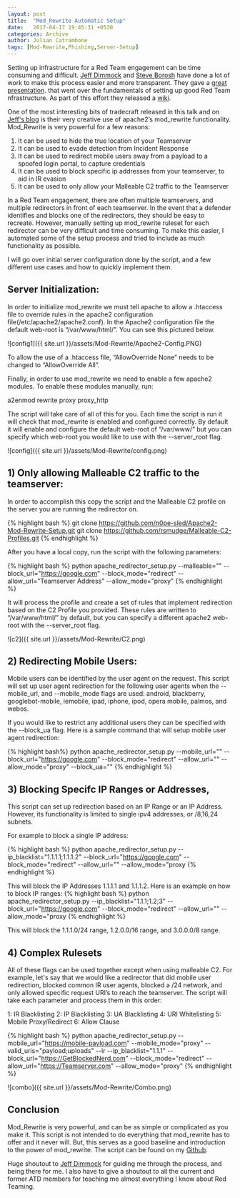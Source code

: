 ```yaml
---
layout: post
title:  "Mod_Rewrite Automatic Setup"
date:   2017-04-17 19:45:31 +0530
categories: Archive
author: Julian Catrambone
tags: [Mod-Rewrite,Phishing,Server-Setup]
---
```


Setting up infrastructure for a Red Team engagement can be time consuming and difficult.  [Jeff Dimmock](https://twitter.com/bluscreenofjeff) and [Steve Borosh](https://twitter.com/424f424f) have done a lot of work to make this process easier and more transparent.  They gave a [great presentation](https://speakerdeck.com/rvrsh3ll/doomsday-preppers-fortifying-your-red-team-infrastructure).  that went over the fundamentals of setting up good Red Team nfrastructure. As part of this effort they released a [wiki](https://github.com/bluscreenofjeff/Red-Team-Infrastructure-Wiki).

One of the most interesting bits of tradecraft released in this talk and on [Jeff's blog](https://bluescreenofjeff.com/tags#mod_rewrite) is their very creative use of apache2’s mod_rewrite functionality. Mod_Rewrite is very powerful for a few reasons:

1. It can be used to hide the true location of your Teamserver
2. It can be used to evade detection from Incident Response
3. It can be used to redirect mobile users away from a payload to a spoofed login portal, to capture credentials
4. It can be used to block specific ip addresses from your teamserver, to aid in IR evasion
5. It can be used to only allow your Malleable C2 traffic to the Teamserver

In a Red Team engagement, there are often multiple teamservers, and multiple redirectors in front of each teamserver. In the event that a defender identifies and blocks one of the redirectors, they should be easy to recreate. However, manually setting up mod_rewrite ruleset for each redirector can be very difficult and time consuming. To make this easier, I automated some of the setup process and tried to include as much functionality as possible.

I will go over initial server configuration done by the script, and a few different use cases and how to quickly implement them.

## Server Initialization:

In order to initialize mod_rewrite we must tell apache to allow a .htaccess file to override rules in the apache2 configuration file(/etc/apache2/apache2.conf).  In the Apache2 configuration file the default web-root is “/var/www/html/”.  You can see this pictured below.

![config1]({{ site.url }}/assets/Mod-Rewrite/Apache2-Config.PNG)

To allow the use of a .htaccess file, “AllowOverride None” needs to be changed to “AllowOverride All”.

Finally, in order to use mod_rewrite we need to enable a few apache2 modules. To enable these modules manually, run:

a2enmod rewrite proxy proxy_http

The script will take care of all of this for you.  Each time the script is run it will check that mod_rewrite is enabled and configured correctly.  By default it will enable and configure the default web-root of “/var/www/” but you can specify which web-root you would like to use with the --server_root flag.

![config]({{ site.url }}/assets/Mod-Rewrite/config.png)

## 1) Only allowing Malleable C2 traffic to the teamserver:

In order to accomplish this copy the script and the Malleable C2 profile on the server you are running the redirector on.

{% highlight bash %}
git clone https://github.com/n0pe-sled/Apache2-Mod-Rewrite-Setup.git
git clone https://github.com/rsmudge/Malleable-C2-Profiles.git
{% endhighlight %}

After you have a local copy, run the script with the following parameters:

{% highlight bash %}
python apache_redirector_setup.py --malleable="<Path to C2 Profile>" --block_url="https://google.com" --block_mode="redirect" --allow_url="Teamserver Address" --allow_mode="proxy"
{% endhighlight %}

It will process the profile and create a set of rules that implement redirection based on the C2 Profile you provided.  These rules are written to “/var/www/html/” by default, but you can specify a different apache2 web-root with the --server_root flag.

![c2]({{ site.url }}/assets/Mod-Rewrite/C2.png)


## 2) Redirecting Mobile Users:

Mobile users can be identified by the user agent on the request. This script will set up user agent redirection for the following user agents when the --mobile_url, and --mobile_mode flags are used: android, blackberry, googlebot-mobile, iemobile, ipad, iphone, ipod, opera mobile, palmos, and webos.

If you would like to restrict any additional users they can be specified with the --block_ua flag. Here is a sample command that will setup mobile user agent redirection:

{% highlight  bash%}
python apache_redirector_setup.py --mobile_url="<mobile site>" --block_url="https://google.com" --block_mode="redirect" --allow_url="<Teamserver Address>" --allow_mode="proxy"  --block_ua="<any additional ua to block>"
{% endhighlight %}

## 3) Blocking Specifc IP Ranges or Addresses,

This script can set up redirection based on an IP Range or an IP Address. However, its functionality is limited to single ipv4 addresses, or /8,16,24 subnets.

For example to block a single IP address:

{% highlight bash %}
python apache_redirector_setup.py --ip_blacklist="1.1.1.1;1.1.1.2" --block_url="https://google.com" --block_mode="redirect" --allow_url="<Teamserver Address>" --allow_mode="proxy
{% endhighlight %}

This will block the IP Addresses 1.1.1.1 and 1.1.1.2.  Here is an example on how to block IP ranges:
{% highlight bash %}
python apache_redirector_setup.py --ip_blacklist="1.1.1;1.2;3" --block_url="https://google.com" --block_mode="redirect" --allow_url="<Teamserver Address>" --allow_mode="proxy
{% endhighlight %}

This will block the 1.1.1.0/24 range, 1.2.0.0/16 range, and 3.0.0.0/8 range.

## 4) Complex Rulesets

All of these flags can be used together except when using malleable C2. For example, let's say that we would like a redirector that did mobile user redirection, blocked common IR user agents, blocked a /24 network, and only allowed specific request URI’s to reach the teamserver. The script will take each parameter and process them in this order:

1: IR Blacklisting
2: IP Blacklisting
3: UA Blacklisting
4: URI Whitelisting
5: Mobile Proxy/Redirect
6: Allow Clause

{% highlight bash %}
python apache_redirector_setup.py --mobile_url="https://mobile-payload.com" --mobile_mode="proxy" --valid_uris="payload;uploads" --ir --ip_blacklist="1.1.1" --block_url="https://GetBlockedNerd.com" --block_mode="redirect" --allow_url="https://Teamserver.com" --allow_mode="proxy"
{% endhighlight %}

![combo]({{ site.url }}/assets/Mod-Rewrite/Combo.png)

## Conclusion

Mod_Rewrite is very powerful, and can be as simple or complicated as you make it. This script is not intended to do everything that mod_rewrite has to offer and it never will. But, this serves as a good baseline and introduction to the power of mod_rewrite. The script can be found on my [Github](https://github.com/n0pe-sled/Apache2-Mod-Rewrite-Setup).

Huge shoutout to [Jeff Dimmock](https://twitter.com/bluscreenofjeff) for guiding me through the process, and being there for me. I also have to give a shoutout to all the current and former ATD members for teaching me almost everything I know about Red Teaming.
